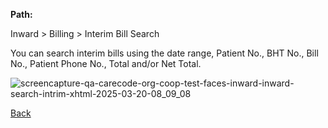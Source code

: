 **Path:**

Inward > Billing > Interim Bill Search

You can search interim bills using the date range, Patient No., BHT No., Bill No., Patient Phone No., Total and/or Net Total.


![screencapture-qa-carecode-org-coop-test-faces-inward-inward-search-intrim-xhtml-2025-03-20-08_09_08](https://github.com/user-attachments/assets/f524a7c6-3b25-45e3-a72f-dd9073aecad4)


[Back ](https://github.com/hmislk/hmis/wiki/Inward)
